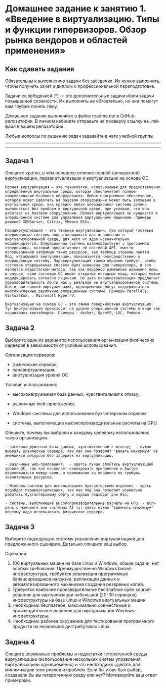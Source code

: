 
# Домашнее задание к занятию 1.  «Введение в виртуализацию. Типы и функции гипервизоров. Обзор рынка вендоров и областей применения»


## Как сдавать задания

Обязательны к выполнению задачи без звёздочки. Их нужно выполнить, чтобы получить зачёт и диплом о профессиональной переподготовке.

Задачи со звёздочкой (*) — это дополнительные задачи и/или задачи повышенной сложности. Их выполнять не обязательно, но они помогут вам глубже понять тему.

Домашнее задание выполняйте в файле readme.md в GitHub-репозитории. В личном кабинете отправьте на проверку ссылку на .md-файл в вашем репозитории.

Любые вопросы по решению задач задавайте в чате учебной группы.

---


---

## Задача 1

Опишите кратко, в чём основное отличие полной (аппаратной) виртуализации, паравиртуализации и виртуализации на основе ОС.

```
Полная виртуализация — это технология, используемая для предоставления определенной виртуальной среды, которая обеспечивает полное симулирование базового оборудования. Любое программное обеспечение, которое может работать на базовом оборудовании может быть запущено в виртуальной среде, как правило любая операционная система должна выполняться без проблем в виртуальной среде, при условии, что она работает на базовом оборудовании. Полная виртуализация не нуждается в операционной системе для управления виртуальными машинами. Примеры решений XENServer, Citrix, VMware ESXi.

Паравиртуализация - это техника виртуализации, при которой гостевые операционные системы подготавливаются для исполнения в виртуализированной среде, для чего их ядро незначительно модифицируется. Операционная система взаимодействует с программой гипервизора, который предоставляет ей гостевой API, вместо использования напрямую таких ресурсов, как таблица страниц памяти. Код, касающийся виртуализации, локализуется непосредственно в операционную систему. Паравиртуализация таким образом требует, чтобы гостевая операционная система была изменена для гипервизора, и это является недостатком метода, так как подобное изменение возможно лишь в случае, если гостевые ОС имеют открытые исходные коды, которые можно модифицировать согласно лицензии. Но зато паравиртуализация предлагает производительность почти как у реальной не виртуализированной системы. Как и при полной виртуализации, одновременно могут поддерживаться многочисленные различные операционные системы. Примеры Parallels, VirtualBox, , Microsoft Hyper-V.

Виртуализация на основе ОС - это самая поверхностная виртуализация. Тут виртуализация происходит на уровне операционной системы в виде так называемых контейнеров. Примеры - docker, OpenVZ, LXC, Podman.

```


## Задача 2

Выберите один из вариантов использования организации физических серверов в зависимости от условий использования.

Организация серверов:

- физические сервера,
- паравиртуализация,
- виртуализация уровня ОС.

Условия использования:

- высоконагруженная база данных, чувствительная к отказу;

- различные web-приложения;

- Windows-системы для использования бухгалтерским отделом;

- системы, выполняющие высокопроизводительные расчёты на GPU.

Опишите, почему вы выбрали к каждому целевому использованию такую организацию.


```
- высоконагруженная база данных, чувствительная к отказу;  - нужно выбрать физические сервера, так как они позволят "важать максимум" из имеющихся ресурсов без задержек на виртуализацию.

- различные web-приложения;  - здетсь лучше обойтись виртуализацией уровня ОС, так как позволяет изолировать приложения и быстро переключаться между ними, а приложения ка кправило не требуюь значительных ресурсов.

- Windows-системы для использования бухгалтерским отделом; - здесь подойдет паравиртуализация, так как под она позволит нормально работать бухгалтерскому софту и хорошо подходит для Win,

- системы, выполняющие высокопроизводительные расчёты на GPU. - если речь о майнинге или системах AI тут опять нужно "выжимать максимум" поэтому надо использовать физические сервера.

```


## Задача 3

Выберите подходящую систему управления виртуализацией для предложенного сценария. Детально опишите ваш выбор.

Сценарии:

1. 100 виртуальных машин на базе Linux и Windows, общие задачи, нет особых требований. Преимущественно Windows based-инфраструктура, требуется реализация программных балансировщиков нагрузки, репликации данных и автоматизированного механизма создания резервных копий.
2. Требуется наиболее производительное бесплатное open source-решение для виртуализации небольшой (20-30 серверов) инфраструктуры на базе Linux и Windows виртуальных машин.
3. Необходимо бесплатное, максимально совместимое и производительное решение для виртуализации Windows-инфраструктуры.
4. Необходимо рабочее окружение для тестирования программного продукта на нескольких дистрибутивах Linux.




## Задача 4

Опишите возможные проблемы и недостатки гетерогенной среды виртуализации (использования нескольких систем управления виртуализацией одновременно) и что необходимо сделать для минимизации этих рисков и проблем. Если бы у вас был выбор, создавали бы вы гетерогенную среду или нет? Мотивируйте ваш ответ примерами.


